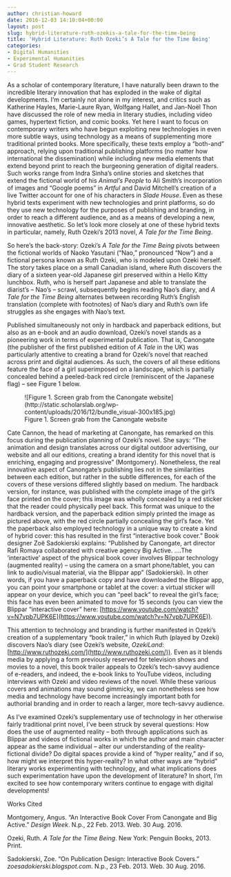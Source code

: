 ```yaml
---
author: christian-howard
date: 2016-12-03 14:10:04+00:00
layout: post
slug: hybrid-literature-ruth-ozekis-a-tale-for-the-time-being
title: 'Hybrid Literature: Ruth Ozeki’s A Tale for the Time Being'
categories:
- Digital Humanities
- Experimental Humanities
- Grad Student Research
---
```


As a scholar of contemporary literature, I have naturally been drawn to the incredible literary innovation that has exploded in the wake of digital developments. I’m certainly not alone in my interest, and critics such as Katherine Hayles, Marie-Laure Ryan, Wolfgang Hallet, and Jan-Noël Thon have discussed the role of new media in literary studies, including video games, hypertext fiction, and comic books. Yet here I want to focus on contemporary writers who have begun exploiting new technologies in even more subtle ways, using technology as a means of supplementing more traditional printed books. More specifically, these texts employ a “both-and” approach, relying upon traditional publishing platforms (no matter how international the dissemination) while including new media elements that extend beyond print to reach the burgeoning generation of digital readers. Such works range from Indra Sinha’s online stories and sketches that extend the fictional world of his _Animal’s People_ to Ali Smith’s incorporation of images and “Google poems” in _Artful_ and David Mitchell’s creation of a live Twitter account for one of his characters in _Slade House_. Even as these hybrid texts experiment with new technologies and print platforms, so do they use new technology for the purposes of publishing and branding, in order to reach a different audience, and as a means of developing a new, innovative aesthetic. So let’s look more closely at one of these hybrid texts in particular, namely, Ruth Ozeki’s 2013 novel, _A Tale for the Time Being_.

So here’s the back-story: Ozeki’s _A Tale for the Time Being_ pivots between the fictional worlds of Naoko Yasutani (“Nao,” pronounced “Now”) and a fictional persona known as Ruth Ozeki, who is modeled upon Ozeki herself. The story takes place on a small Canadian island, where Ruth discovers the diary of a sixteen year-old Japanese girl preserved within a Hello Kitty lunchbox. Ruth, who is herself part Japanese and able to translate the diarist’s – Nao’s – scrawl, subsequently begins reading Nao’s diary, and _A Tale for the Time Being_ alternates between recording Ruth’s English translation (complete with footnotes) of Nao’s diary and Ruth’s own life struggles as she engages with Nao’s text.

Published simultaneously not only in hardback and paperback editions, but also as an e-book and an audio download, Ozeki’s novel stands as a pioneering work in terms of experimental publication. That is, Canongate (the publisher of the first published edition of _A Tale_ in the UK) was particularly attentive to creating a brand for Ozeki’s novel that reached across print and digital audiences. As such, the covers of all these editions feature the face of a girl superimposed on a landscape, which is partially concealed behind a peeled-back red circle (reminiscent of the Japanese flag) – see Figure 1 below.

<figure>
  ![Figure 1. Screen grab from the Canongate website](http://static.scholarslab.org/wp-content/uploads/2016/12/bundle_visual-300x185.jpg)
  <figcaption>
 Figure 1. Screen grab from the Canongate website
</figcaption>

</figure>

Cate Cannon, the head of marketing at Canongate, has remarked on this focus during the publication planning of Ozeki’s novel. She says: “The animation and design translates across our digital outdoor advertising, our website and all our editions, creating a brand identity for this novel that is enriching, engaging and progressive” (Montgomery). Nonetheless, the real innovative aspect of Canongate’s publishing lies not in the similarities between each edition, but rather in the subtle differences, for each of the covers of these versions differed slightly based on medium. The hardback version, for instance, was published with the complete image of the girl’s face printed on the cover; this image was wholly concealed by a red sticker that the reader could physically peel back. This format was unique to the hardback version, and the paperback edition simply printed the image as pictured above, with the red circle partially concealing the girl’s face. Yet the paperback also employed technology in a unique way to create a kind of hybrid cover: this has resulted in the first “interactive book cover.” Book designer Zoë Sadokierski explains: “Published by Canongate, art director Rafi Romaya collaborated with creative agency Big Active. ....The ‘interactive’ aspect of the physical book cover involves Blippar technology (augmented reality) – using the camera on a smart phone/tablet, you can link to audio/visual material, via the Blippar app” (Sadokierski). In other words, if you have a paperback copy and have downloaded the Blippar app, you can point your smartphone or tablet at the cover: a virtual sticker will appear on your device, which you can “peel back” to reveal the girl’s face; this face has even been animated to move for 15 seconds (you can view the Blippar “interactive cover” here: [https://www.youtube.com/watch?v=N7vpb7UPK6E](https://www.youtube.com/watch?v=N7vpb7UPK6E)).

This attention to technology and branding is further manifested in Ozeki’s creation of a supplementary “book trailer,” in which Ruth (played by Ozeki) discovers Nao’s diary (see Ozeki’s website, _OzekiLand_: [http://www.ruthozeki.com/](http://www.ruthozeki.com/)). Even as it blends media by applying a form previously reserved for television shows and movies to a novel, this book trailer appeals to Ozeki’s tech-savvy audience of e-readers, and indeed, the e-book links to YouTube videos, including interviews with Ozeki and video reviews of the novel. While these various covers and animations may sound gimmicky, we can nonetheless see how media and technology have become increasingly important both for authorial branding and in order to reach a larger, more tech-savvy audience.

As I’ve examined Ozeki’s supplementary use of technology in her otherwise fairly traditional print novel, I’ve been struck by several questions: How does the use of augmented reality – both through applications such as Blippar and videos of fictional works in which the author and main character appear as the same individual – alter our understanding of the reality-fictional divide? Do digital spaces provide a kind of “hyper reality,” and if so, how might we interpret this hyper-reality? In what other ways are “hybrid” literary works experimenting with technology, and what implications does such experimentation have upon the development of literature? In short, I’m excited to see how contemporary writers continue to engage with digital developments!





Works Cited

Montgomery, Angus. “An Interactive Book Cover From Canongate and Big Active.” _Design Week_. N.p., 22 Feb. 2013. Web. 30 Aug. 2016.

Ozeki, Ruth. _A Tale for the Time Being_. New York: Penguin Books, 2013. Print.

Sadokierski, Zoe. “On Publication Design: Interactive Book Covers.” _zoesadokierski.blogspot.com_. N.p., 23 Feb. 2013. Web. 30 Aug. 2016.


